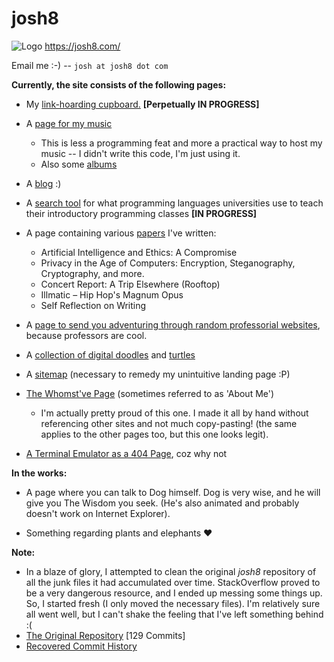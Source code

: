 # josh8
![Logo](https://github.com/joshnatis/josh8/blob/master/favicon3.png)
https://josh8.com/

Email me :-) -- `josh at josh8 dot com`

**Currently, the site consists of the following pages:**
* My [link-hoarding cupboard.](https://josh8.com/home) **[Perpetually IN PROGRESS]**

* A [page for my music](https://josh8.com/tunes)
    * This is less a programming feat and more a practical way to host my music -- I didn't write this code, I'm just using it.
    * Also some [albums](https://josh8.com/tunes/albums)

* A [blog](https://josh8.com/blog)  :)

* A [search tool](https://josh8.com/college-langs) for what programming languages universities use to teach their introductory programming classes **[IN PROGRESS]**
    
* A page containing various [papers](https://josh8.com/papers) I've written:
   * Artificial Intelligence and Ethics: A Compromise 
   * Privacy in the Age of Computers: Encryption, Steganography, Cryptography, and more.
   * Concert Report: A Trip Elsewhere (Rooftop)
   * Illmatic – Hip Hop's Magnum Opus
   * Self Reflection on Writing 
   
* A [page to send you adventuring through random professorial websites](https://josh8.com/professors), because professors are cool.

* A [collection of digital doodles](https://josh8.com/art) and [turtles](https://josh8.com/art/turtles)
   
* A [sitemap](https://josh8.com/sitemap) (necessary to remedy my unintuitive landing page :P)

* [The Whomst've Page](https://josh8.com/whom) (sometimes referred to as 'About Me')
    * I'm actually pretty proud of this one. I made it all by hand without referencing other sites and not much copy-pasting! (the same applies to the other pages too, but this one looks legit).

* [A Terminal Emulator as a 404 Page](https://josh8.com/404/4041.html), coz why not

**In the works:**
* A page where you can talk to Dog himself. Dog is very wise, and he will give you The Wisdom you seek. (He's also animated and probably doesn't work on Internet Explorer).

* Something regarding plants and elephants ♥

**Note:**
* In a blaze of glory, I attempted to clean the original <i>josh8</i> repository of all the junk files it had accumulated over time. StackOverflow proved to be a very dangerous resource, and I ended up messing some things up. So, I started fresh (I only moved the necessary files). I'm relatively sure all went well, but I can't shake the feeling that I've left something behind :(
* [The Original Repository](https://github.com/joshnatis/josh8-historic) \[129 Commits]
* [Recovered Commit History](/index/josh8-git-history.txt)
